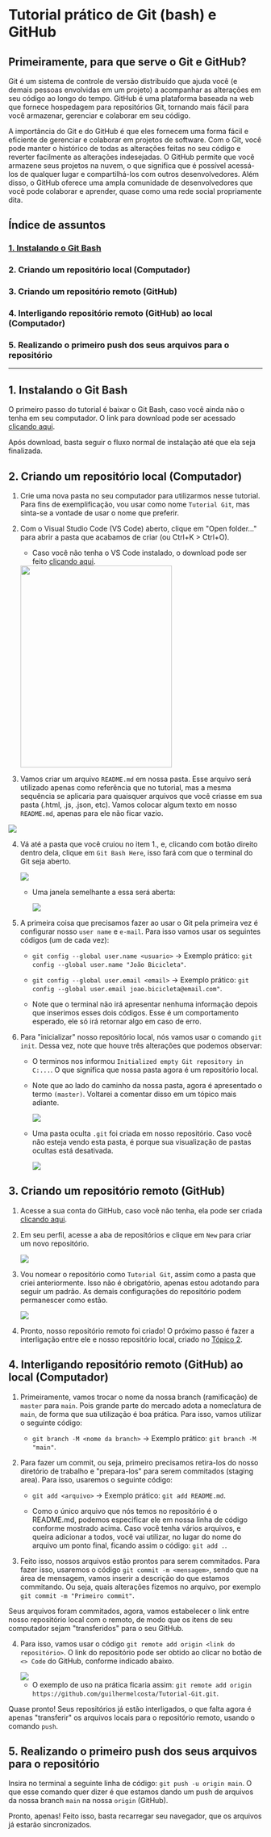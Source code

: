 # Tutorial prático de Git (bash) e GitHub

## Primeiramente, para que serve o Git e GitHub?

Git é um sistema de controle de versão distribuído que ajuda você (e demais pessoas envolvidas em um projeto) a acompanhar as alterações em seu código ao longo do tempo. GitHub é uma plataforma baseada na web que fornece hospedagem para repositórios Git, tornando mais fácil para você armazenar, gerenciar e colaborar em seu código.

A importância do Git e do GitHub é que eles fornecem uma forma fácil e eficiente de gerenciar e colaborar em projetos de software. Com o Git, você pode manter o histórico de todas as alterações feitas no seu código e reverter facilmente as alterações indesejadas. O GitHub permite que você armazene seus projetos na nuvem, o que significa que é possível acessá-los de qualquer lugar e compartilhá-los com outros desenvolvedores. Além disso, o GitHub oferece uma ampla comunidade de desenvolvedores que você pode colaborar e aprender, quase como uma rede social propriamente dita.

## Índice de assuntos

### [1. Instalando o Git Bash](##1.instalando-o-git-bash)

### 2. Criando um repositório local (Computador)

### 3. Criando um repositório remoto (GitHub)

### 4. Interligando repositório remoto (GitHub) ao local (Computador)

### 5. Realizando o primeiro push dos seus arquivos para o repositório

---

## 1. Instalando o Git Bash

O primeiro passo do tutorial é baixar o Git Bash, caso você ainda não o tenha em seu computador. O link para download pode ser acessado [clicando aqui](https://git-scm.com/downloads).

Após download, basta seguir o fluxo normal de instalação até que ela seja finalizada.

## 2. Criando um repositório local (Computador)

1. Crie uma nova pasta no seu computador para utilizarmos nesse tutorial. Para fins de exemplificação, vou usar como nome `Tutorial Git`, mas sinta-se a vontade de usar o nome que preferir.

2. Com o Visual Studio Code (VS Code) aberto, clique em "Open folder..." para abrir a pasta que acabamos de criar (ou Ctrl+K > Ctrl+O).

   - Caso você não tenha o VS Code instalado, o download pode ser feito [clicando aqui](https://code.visualstudio.com/download).

    <img width="300px" height="400px" src="./assets/img/open-folder.jpg">

3. Vamos criar um arquivo `README.md` em nossa pasta. Esse arquivo será utilizado apenas como referência que no tutorial, mas a mesma sequência se aplicaria para quaisquer arquivos que você criasse em sua pasta (.html, .js, .json, etc). Vamos colocar algum texto em nosso `README.md`, apenas para ele não ficar vazio.

<img src="./assets/img/criando-README.jpg">

4. Vá até a pasta que você cruiou no item 1., e, clicando com botão direito dentro dela, clique em `Git Bash Here`, isso fará com que o terminal do Git seja aberto.

   <img src="./assets/img/abrir-gitbash.jpg">

   - Uma janela semelhante a essa será aberta:

       <img src="./assets/img/pagina-gitbash.jpg">

5. A primeira coisa que precisamos fazer ao usar o Git pela primeira vez é configurar nosso `user name` e `e-mail`. Para isso vamos usar os seguintes códigos (um de cada vez):

   - `git config --global user.name <usuario>` -> Exemplo prático: `git config --global user.name "João Bicicleta"`.

   - `git config --global user.email <email>` -> Exemplo prático: `git config --global user.email joao.bicicleta@email.com"`.

   - Note que o terminal não irá apresentar nenhuma informação depois que inserimos esses dois códigos. Esse é um comportamento esperado, ele só irá retornar algo em caso de erro.

6. Para "inicializar" nosso repositório local, nós vamos usar o comando `git init`. Dessa vez, note que houve três alterações que podemos observar:

   - O terminos nos informou `Initialized empty Git repository in C:...`. O que significa que nossa pasta agora é um repositório local.

   - Note que ao lado do caminho da nossa pasta, agora é apresentado o termo `(master)`. Voltarei a comentar disso em um tópico mais adiante.

       <img src="./assets/img/git-master.jpg">

   - Uma pasta oculta `.git` foi criada em nosso repositório. Caso você não esteja vendo esta pasta, é porque sua visualização de pastas ocultas está desativada.

       <img src="./assets/img/repositorio-git-init.jpg">

## 3. Criando um repositório remoto (GitHub)

1. Acesse a sua conta do GitHub, caso você não tenha, ela pode ser criada [clicando aqui](https://github.com/).

2. Em seu perfil, acesse a aba de repositórios e clique em `New` para criar um novo repositório.

    <img src="./assets/img/new-repositorio.jpg">

3. Vou nomear o repositório como `Tutorial Git`, assim como a pasta que criei anteriormente. Isso não é obrigatório, apenas estou adotando para seguir um padrão. As demais configurações do repositório podem permanescer como estão.

    <img src="./assets/img/tutorial-repositorio.jpg">

4. Pronto, nosso repositório remoto foi criado! O próximo passo é fazer a interligação entre ele e nosso repositório local, criado no [Tópico 2](##2.-criando-um-repositório-local-(computador)).

## 4. Interligando repositório remoto (GitHub) ao local (Computador)

1. Primeiramente, vamos trocar o nome da nossa branch (ramificação) de `master` para `main`. Pois grande parte do mercado adota a nomeclatura de `main`, de forma que sua utilização é boa prática. Para isso, vamos utilizar o seguinte código:

   - `git branch -M <nome da branch>` -> Exemplo prático: `git branch -M "main"`.

2. Para fazer um commit, ou seja, primeiro precisamos retira-los do nosso diretório de trabalho e "prepara-los" para serem commitados (staging area). Para isso, usaremos o seguinte código:

   - `git add <arquivo>` -> Exemplo prático: `git add README.md`.

   - Como o único arquivo que nós temos no repositório é o README.md, podemos especificar ele em nossa linha de código conforme mostrado acima. Caso você tenha vários arquivos, e queira adicionar a todos, você vai utilizar, no lugar do nome do arquivo um ponto final, ficando assim o código: `git add .`.

3. Feito isso, nossos arquivos estão prontos para serem commitados. Para fazer isso, usaremos o código `git commit -m <mensagem>`, sendo que na área de mensagem, vamos inserir a descrição do que estamos commitando. Ou seja, quais alterações fizemos no arquivo, por exemplo `git commit -m "Primeiro commit"`.

Seus arquivos foram commitados, agora, vamos estabelecer o link entre nosso repositório local com o remoto, de modo que os itens de seu computador sejam "transferidos" para o seu GitHub.

4. Para isso, vamos usar o código `git remote add origin <link do repositório>`. O link do repositório pode ser obtido ao clicar no botão de `<> Code` do GitHub, conforme indicado abaixo.

    <img src="./assets/img/link-repositorio.jpg">

    - O exemplo de uso na prática ficaria assim: `git remote add origin https://github.com/guilhermelcosta/Tutorial-Git.git`.

Quase pronto! Seus repositórios já estão interligados, o que falta agora é apenas "transferir" os arquivos locais para o repositório remoto, usando o comando `push`.

## 5. Realizando o primeiro push dos seus arquivos para o repositório

Insira no terminal a seguinte linha de código: `git push -u origin main`. O que esse comando quer dizer é que estamos dando um push de arquivos da nossa branch `main` na nossa `origin` (GitHub).

Pronto, apenas! Feito isso, basta recarregar seu navegador, que os arquivos já estarão sincronizados.
